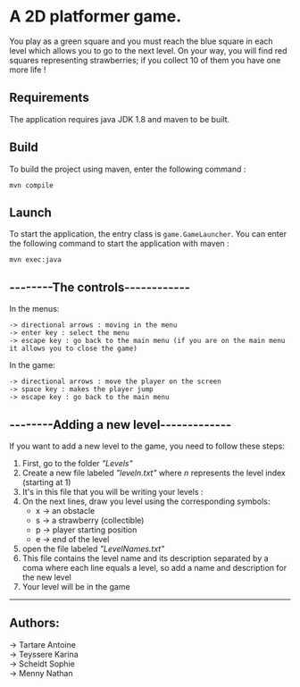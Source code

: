 # A 2D platformer game.

You play as a green square and you must reach the blue square in each level which allows you to go to the next level. On your way, you will find red squares representing strawberries; if you collect 10 of them you have one more life !

## Requirements

The application requires java JDK 1.8 and maven to be built.

## Build

To build the project using maven, enter the following command : 

```
mvn compile
```

## Launch

To start the application, the entry class is `game.GameLauncher`. You can enter the following command to start the application with maven : 

```
mvn exec:java
```

## --------The controls------------

In the menus:

	-> directional arrows : moving in the menu
	-> enter key : select the menu
	-> escape key : go back to the main menu (if you are on the main menu it allows you to close the game)
	
In the game:

	-> directional arrows : move the player on the screen
	-> space key : makes the player jump
	-> escape key : go back to the main menu

## --------Adding a new level-------------

If you want to add a new level to the game, you need to follow these steps:
1. First, go to the folder _"Levels"_   
2. Create a new file labeled _"leveln.txt"_ where _n_ represents the level index (starting at 1)   
3. It's in this file that you will be writing your levels :    
4. On the next lines, draw you level using the corresponding symbols:   
	- x -> an obstacle   
	- s -> a strawberry (collectible)   
	- p -> player starting position   
	- e -> end of the level   
5. open the file labeled _"LevelNames.txt"_   
6. This file contains the level name and its description separated by a coma where each line equals a level, so add a name and description for the new level   
7. Your level will be in the game   
   
--------------------------

## Authors:
-> Tartare Antoine  
-> Teyssere Karina  
-> Scheidt Sophie  
-> Menny Nathan  